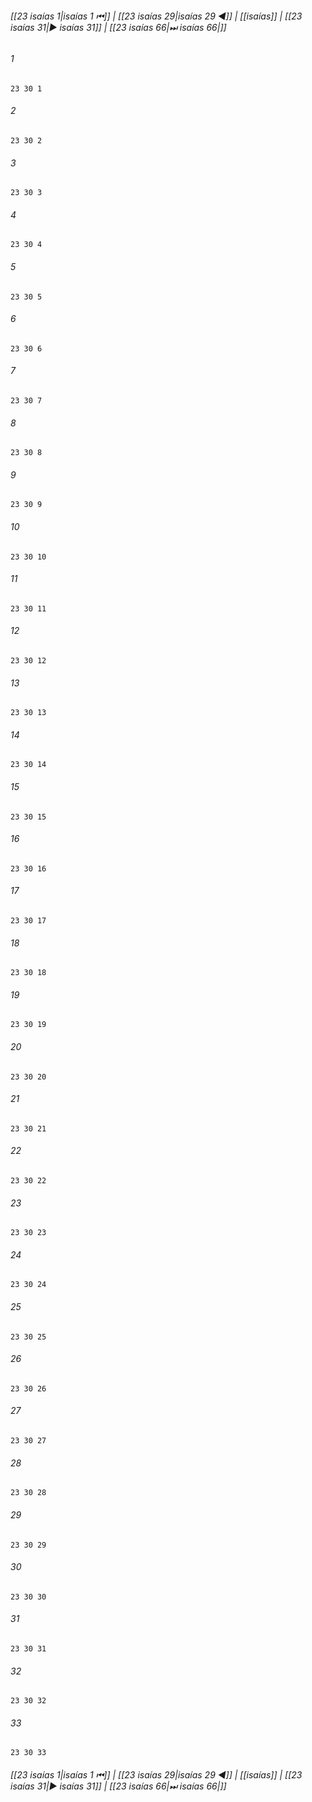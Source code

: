 
###### [[23 isaías 1|isaías 1 ⏮]] | [[23 isaías 29|isaías 29 ◀]] | [[isaías]] | [[23 isaías 31|▶ isaías 31]] | [[23 isaías 66|⏭ isaías 66|]]

###### 1
``` verse
23 30 1 
```
###### 2
``` verse
23 30 2 
```
###### 3
``` verse
23 30 3 
```
###### 4
``` verse
23 30 4 
```
###### 5
``` verse
23 30 5 
```
###### 6
``` verse
23 30 6 
```
###### 7
``` verse
23 30 7 
```
###### 8
``` verse
23 30 8 
```
###### 9
``` verse
23 30 9 
```
###### 10
``` verse
23 30 10 
```
###### 11
``` verse
23 30 11 
```
###### 12
``` verse
23 30 12 
```
###### 13
``` verse
23 30 13 
```
###### 14
``` verse
23 30 14 
```
###### 15
``` verse
23 30 15 
```
###### 16
``` verse
23 30 16 
```
###### 17
``` verse
23 30 17 
```
###### 18
``` verse
23 30 18 
```
###### 19
``` verse
23 30 19 
```
###### 20
``` verse
23 30 20 
```
###### 21
``` verse
23 30 21 
```
###### 22
``` verse
23 30 22 
```
###### 23
``` verse
23 30 23 
```
###### 24
``` verse
23 30 24 
```
###### 25
``` verse
23 30 25 
```
###### 26
``` verse
23 30 26 
```
###### 27
``` verse
23 30 27 
```
###### 28
``` verse
23 30 28 
```
###### 29
``` verse
23 30 29 
```
###### 30
``` verse
23 30 30 
```
###### 31
``` verse
23 30 31 
```
###### 32
``` verse
23 30 32 
```
###### 33
``` verse
23 30 33 
```

###### [[23 isaías 1|isaías 1 ⏮]] | [[23 isaías 29|isaías 29 ◀]] | [[isaías]] | [[23 isaías 31|▶ isaías 31]] | [[23 isaías 66|⏭ isaías 66|]]

